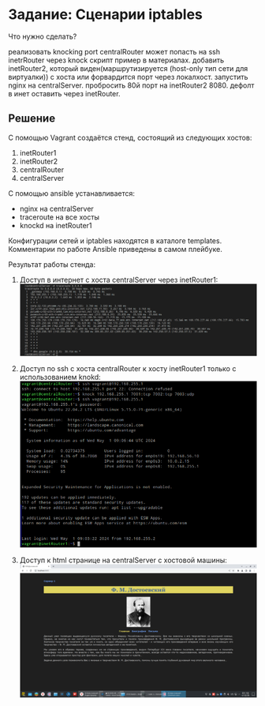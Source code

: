 # Задание: Сценарии iptables


Что нужно сделать?

реализовать knocking port
centralRouter может попасть на ssh inetrRouter через knock скрипт
пример в материалах.
добавить inetRouter2, который виден(маршрутизируется (host-only тип сети для виртуалки)) с хоста или форвардится порт через локалхост.
запустить nginx на centralServer.
пробросить 80й порт на inetRouter2 8080.
дефолт в инет оставить через inetRouter.

## Решение

С помощью Vagrant создаётся стенд, состоящий из следующих хостов:
1. inetRouter1
2. inetRouter2
3. centralRouter
4. centralServer

С помощью ansible устанавливается:
- nginx на centralServer
- traceroute на все хосты
- knockd на inetRouter1

Конфигурации сетей и iptables находятся в каталоге templates.
Комментарии по работе Ansible приведены в самом плейбуке.

Результат работы стенда:
1. Доступ в интернет с хоста centralServer через inetRouter1:
![Alt text](test_routing.png)

2. Доступ по ssh с хоста centralRouter к хосту inetRouter1 только с использованием knokd:
![Alt text](test_knockd.png)

3. Доступ к html странице на centralServer с хостовой машины:
![Alt text](test_html.png)

